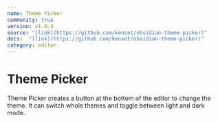 ```yaml
---
name: Theme Picker
community: true
version: v1.0.4
source: "[link](https://github.com/kenset/obsidian-theme-picker)"
docs:  "[link](https://github.com/kenset/obsidian-theme-picker)"
category: editor
---
```


# Theme Picker
Theme Picker creates a button at the bottom of the editor to change the theme. It can switch whole themes and toggle between light and dark mode.